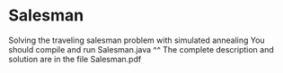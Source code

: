 # Salesman
Solving the traveling salesman problem with simulated annealing
You should compile and run Salesman.java ^^
The complete description and solution are in the file Salesman.pdf
